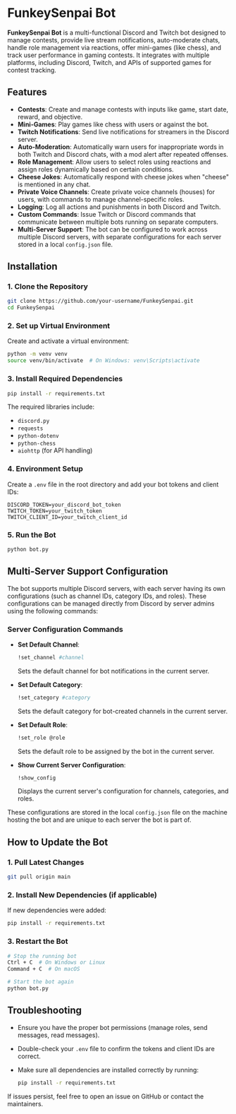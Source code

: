 
# FunkeySenpai Bot

**FunkeySenpai Bot** is a multi-functional Discord and Twitch bot designed to manage contests, provide live stream notifications, auto-moderate chats, handle role management via reactions, offer mini-games (like chess), and track user performance in gaming contests. It integrates with multiple platforms, including Discord, Twitch, and APIs of supported games for contest tracking.

## Features
- **Contests**: Create and manage contests with inputs like game, start date, reward, and objective.
- **Mini-Games**: Play games like chess with users or against the bot.
- **Twitch Notifications**: Send live notifications for streamers in the Discord server.
- **Auto-Moderation**: Automatically warn users for inappropriate words in both Twitch and Discord chats, with a mod alert after repeated offenses.
- **Role Management**: Allow users to select roles using reactions and assign roles dynamically based on certain conditions.
- **Cheese Jokes**: Automatically respond with cheese jokes when "cheese" is mentioned in any chat.
- **Private Voice Channels**: Create private voice channels (houses) for users, with commands to manage channel-specific roles.
- **Logging**: Log all actions and punishments in both Discord and Twitch.
- **Custom Commands**: Issue Twitch or Discord commands that communicate between multiple bots running on separate computers.
- **Multi-Server Support**: The bot can be configured to work across multiple Discord servers, with separate configurations for each server stored in a local `config.json` file.

## Installation

### 1. Clone the Repository

```bash
git clone https://github.com/your-username/FunkeySenpai.git
cd FunkeySenpai
```

### 2. Set up Virtual Environment

Create and activate a virtual environment:

```bash
python -m venv venv
source venv/bin/activate  # On Windows: venv\Scripts\activate
```

### 3. Install Required Dependencies

```bash
pip install -r requirements.txt
```

The required libraries include:
- `discord.py`
- `requests`
- `python-dotenv`
- `python-chess`
- `aiohttp` (for API handling)

### 4. Environment Setup

Create a `.env` file in the root directory and add your bot tokens and client IDs:

```env
DISCORD_TOKEN=your_discord_bot_token
TWITCH_TOKEN=your_twitch_token
TWITCH_CLIENT_ID=your_twitch_client_id
```

### 5. Run the Bot

```bash
python bot.py
```

## Multi-Server Support Configuration

The bot supports multiple Discord servers, with each server having its own configurations (such as channel IDs, category IDs, and roles). These configurations can be managed directly from Discord by server admins using the following commands:

### Server Configuration Commands
- **Set Default Channel**:
  ```bash
  !set_channel #channel
  ```
  Sets the default channel for bot notifications in the current server.

- **Set Default Category**:
  ```bash
  !set_category #category
  ```
  Sets the default category for bot-created channels in the current server.

- **Set Default Role**:
  ```bash
  !set_role @role
  ```
  Sets the default role to be assigned by the bot in the current server.

- **Show Current Server Configuration**:
  ```bash
  !show_config
  ```
  Displays the current server's configuration for channels, categories, and roles.

These configurations are stored in the local `config.json` file on the machine hosting the bot and are unique to each server the bot is part of.

## How to Update the Bot

### 1. Pull Latest Changes

```bash
git pull origin main
```

### 2. Install New Dependencies (if applicable)

If new dependencies were added:

```bash
pip install -r requirements.txt
```

### 3. Restart the Bot

```bash
# Stop the running bot
Ctrl + C  # On Windows or Linux
Command + C  # On macOS

# Start the bot again
python bot.py
```

## Troubleshooting

- Ensure you have the proper bot permissions (manage roles, send messages, read messages).
- Double-check your `.env` file to confirm the tokens and client IDs are correct.
- Make sure all dependencies are installed correctly by running:

   ```bash
   pip install -r requirements.txt
   ```

If issues persist, feel free to open an issue on GitHub or contact the maintainers.

